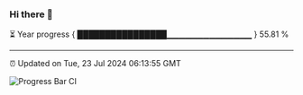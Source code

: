 ### Hi there 👋

⏳ Year progress { ████████████████▁▁▁▁▁▁▁▁▁▁▁▁▁▁ } 55.81 %

---

⏰ Updated on Tue, 23 Jul 2024 06:13:55 GMT

![Progress Bar CI](https://github.com/code-lakshay/GitHub-Actions-Demo/workflows/Progress%20Bar%20CI/badge.svg)
